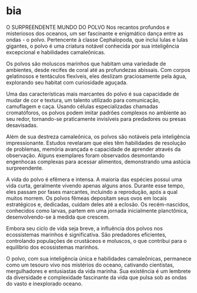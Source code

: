 # bia
O SURPREENDENTE MUNDO DO POLVO
Nos recantos profundos e misteriosos dos oceanos, um ser fascinante e enigmático dança entre as ondas - o polvo. Pertencente à classe Cephalopoda, que inclui lulas e lulas gigantes, o polvo é uma criatura notável conhecida por sua inteligência excepcional e habilidades camaleônicas.

Os polvos são moluscos marinhos que habitam uma variedade de ambientes, desde recifes de coral até as profundezas abissais. Com corpos gelatinosos e tentáculos flexíveis, eles deslizam graciosamente pela água, explorando seu habitat com curiosidade aguçada.

Uma das características mais marcantes do polvo é sua capacidade de mudar de cor e textura, um talento utilizado para comunicação, camuflagem e caça. Usando células especializadas chamadas cromatóforos, os polvos podem imitar padrões complexos no ambiente ao seu redor, tornando-se praticamente invisíveis para predadores ou presas desavisadas.

Além de sua destreza camaleônica, os polvos são notáveis pela inteligência impressionante. Estudos revelaram que eles têm habilidades de resolução de problemas, memória avançada e capacidade de aprender através da observação. Alguns exemplares foram observados desmontando engenhocas complexas para acessar alimentos, demonstrando uma astúcia surpreendente.

A vida do polvo é efêmera e intensa. A maioria das espécies possui uma vida curta, geralmente vivendo apenas alguns anos. Durante esse tempo, eles passam por fases marcantes, incluindo a reprodução, após a qual muitos morrem. Os polvos fêmeas depositam seus ovos em locais estratégicos e, dedicadas, cuidam deles até a eclosão. Os recém-nascidos, conhecidos como larvas, partem em uma jornada inicialmente planctônica, desenvolvendo-se à medida que crescem.

Embora seu ciclo de vida seja breve, a influência dos polvos nos ecossistemas marinhos é significativa. São predadores eficientes, controlando populações de crustáceos e moluscos, o que contribui para o equilíbrio dos ecossistemas marinhos.

O polvo, com sua inteligência única e habilidades camaleônicas, permanece como um tesouro vivo nos mistérios do oceano, cativando cientistas, mergulhadores e entusiastas da vida marinha. Sua existência é um lembrete da diversidade e complexidade fascinante da vida que pulsa sob as ondas do vasto e inexplorado oceano.
